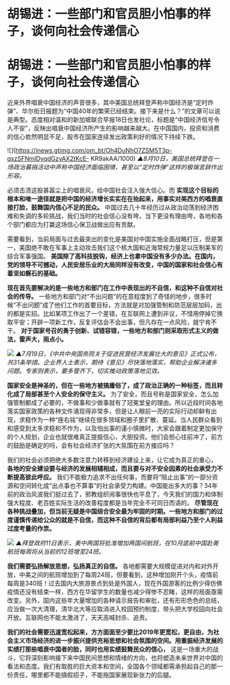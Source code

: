 # 胡锡进：一些部门和官员胆小怕事的样子，谈何向社会传递信心

# 胡锡进：一些部门和官员胆小怕事的样子，谈何向社会传递信心

近来外界唱衰中国经济的声音很多，其中美国总统拜登声称中国经济是“定时炸弹”、华尔街日报题为“中国40年的繁荣已经结束。接下来是什么？”的文章可以说是典型。态度相对温和的新加坡联合早报18日也发社论，标题是“中国经济信号令人不安”，反映出唱衰中国经济所产生的影响越来越大。在中国国内，投资和消费的信心依然明显不足，股市在国家连续发出政策利好的情况下持续下跌。

![](https://inews.gtimg.com/om_bt/Oh4DuNhO7ZSM5T3p-qszSFNmIDyqdGzyAX2tKcE-
KR9akAA/1000) _▲8月10日，美国总统拜登在一场政治募捐活动中声称中国经济面临困境，甚至以“定时炸弹”这样的极端言辞作出形容。_

必须击溃这股甚嚣尘上的唱衰风，给中国社会注入强大信心。而
**实现这个目标的根本和唯一途径就是把中国的经济增长实实在在抬起来，用事实对美西方的唱衰直接打脸，鼓舞国内信心不足的民众。**
中国过去几十年经历过从政治动荡到经济困难和失调的多轮挑战，我们当时的社会信心没有垮，当下更没有理由垮，各地和各个部门都应为打赢这场信心保卫战做出应有贡献。

需要看到，当前局面与过去最突出的变化是美国对中国实施全面战略打压，但是第一，美国绝不敢在军事上主动攻击我们这个核大国和近海常规力量足以压制美军的综合军事强国。
**美国除了高科技脱钩，经济上也拿中国没有多少办法。在国内，党的领导不可撼动，人民安居乐业的大局同样没有改变，中国的国家和社会信心有着坚如磐石的基础。**

**现在首先要解决的是一些地方和部门在工作中表现出的不自信，和这种不自信对社会的传导。**
一些地方和部门对“不出问题”的在意程度到了奇怪的地步，很多时候“不出问题”成了他们工作的首要目标，方法就是对加强管制和防范层层加码，出的都是实招。比如某项工作出了一个差错，在互联网上遭到非议，不惜用停掉它换取平安；开辟一项新工作，反复评估会不会出事，但凡存在一点风险，就宁肯不干。
**对于国家号召的勇于创新、试错容错，一些地方和部门则采取形式主义的做法，雷声大，雨点小。**

![](https://inews.gtimg.com/om_bt/OP2SSmGLMMeMz6gRmZzC7zbeZJ4WR3qwJUYEhG8A35DHgAA/1000)
_▲7月19日，《中共中央国务院关于促进民营经济发展壮大的意见》正式公布，共31条举措。企业界人士表示，期待《意见》尽快落地落实，帮助企业解决诸多问题。专家则表示，要多管齐下，切实推动政策落地见效。_

**国家安全是神圣的，但在一些地方被搞庸俗了，成了政治正确的一种标签，而且转化成了局部甚至个人安全的保守主义。**
为了安全，而且号称是国家安全，怎么加强管制都成了必要的，不做事和少做事就有了冠冕堂皇的理由。所以近段时间各地落实国家政策的各种文件涌现得非常多，但是让人眼前一亮的实际行动却鲜有出现，求稳作为一种“座右铭”继续在很多领域和圈子里扩散、蔓延。当人民群众看到和感受到太多求稳和不作为，以及怕出事的谨小慎微时，大家会跟着制定更加保守的个人规划，企业也就很难真正提振信心，大胆投资。他们会担心往前冲了，前方的鼓励是确定的吗，会有社会经济扩张的大氛围在前方接应吗？

我们的社会必须把绝大多数注意力转移到经济建设上来，让它成为真正的重心，
**各地的安全建设要与经济的发展相辅相成，而且要与对不安全因素的社会承受力不断提高彼此呼应。**
我们不能极力追求不出任何事，而要将“阻止出事”的一部分资源和空间转化成“出点事也不算事”的社会承受力构建。中国能出多大的事？34年前的政治风波我们挺过去了，邪教组织闹事很快也平息了，今天我们的国力和体制强大程度、老百姓实际生活的改善程度都是当年完全不可同日而语的。
**尽管现在各种挑战叠加，但当前无疑是中国综合安全最为牢固的时期。一些地方和部门的过度谨慎传递给公众的就是不自信，而这种不自信的背后都有局部利益乃至个人利益过度考量的作祟。**

![](https://inews.gtimg.com/om_bt/OkUtjah0zeS90OCYXe5ujgye2CInCvWDnOU9qWVlHvsJkAA/1000)
_▲拜登政府11日表示，美中两国将批准增加两国间航班，在10月底前中国赴美航班每周将从当前的12班增至24班。_

**我们需要弘扬解放思想，弘扬真正的自信。**
各地都需要大规模促进对内和对外开放，中美之间的航班增加到了每周24班，但要看到，这种增加刚开个头，疫情前每周是340班！过去国内大旅游景点到处是外国人，现在外国游客的比例少得仿佛疫情还没有结束一样，西方在华留学生的数量也减少得惨不忍睹，这样的局面亟需改变。另外，国内这些年大量增加的各种请示报告和审批，还有形形色色的总结，应当做一次大清理，清华北大等应取消进入校园预约制度，带头把大学校园向社会开放。互联网也不能太激进了，天天高喊封杀、追责。

**我们的社会需要迅速宽松起来，方方面面至少要比2019年更宽松，更自由，为社会主义市场经济的进一步振兴提供充裕思想和社会氛围的空间。用重振经济发展的实绩打那些唱衰中国者的脸，同时也用实绩鼓舞民众的信心，**
这是一场重大的战斗，它将深刻影响接下来中国民间思想和情绪的方向，也将塑造未来世界对中国的看法和态度。我们有取胜的巨大资本和空间，全国各个领域都需承担起自己的那一份责任，哪里都不能搞假招子，不能拖国家展现新张力的后腿。

